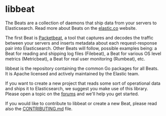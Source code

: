 libbeat
=======

The Beats are a collection of daemons that ship data from your servers to
Elasticsearch. Read more about Beats on the
[elastic.co](https://www.elastic.co/products/beats) website.

The first Beat is [Packetbeat](https://github.com/elastic/packetbeat), a tool
that captures and decodes the traffic between your servers and inserts metadata
about each request-response pair into Elasticsearch. Other Beats will follow,
possible examples being: a Beat for reading and shipping log files (Filebeat), a
Beat for various OS level metrics (Metricbeat), a Beat for real user monitoring
(Rumbeat), etc.

libbeat is the repository containing the common Go packages for all Beats.  It
is Apache licensed and actively maintained by the Elastic team.

If you want to create a new project that reads some sort of operational data
and ships it to Elasticsearch, we suggest you make use of this library. Please
open a topic on the [forums](https://discuss.elastic.co/c/beats/libbeat) and
we'll help you get started.

If you would like to contribute to libbeat or create a new Beat, please read
also the [CONTRIBUTING.md](CONTRIBUTING.md) file.
